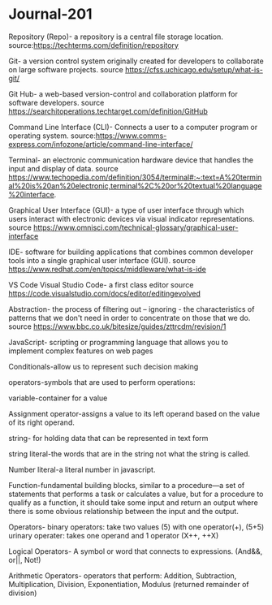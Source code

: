 # Journal-201

Repository (Repo)- a repository is a central file storage location. source:https://techterms.com/definition/repository

Git- a version control system originally created for developers to collaborate on large software projects. source https://cfss.uchicago.edu/setup/what-is-git/

Git Hub-  a web-based version-control and collaboration platform for software developers. source https://searchitoperations.techtarget.com/definition/GitHub

Command Line Interface (CLI)- Connects a user to a computer program or operating system. source:https://www.comms-express.com/infozone/article/command-line-interface/

Terminal- an electronic communication hardware device that handles the input and display of data. source https://www.techopedia.com/definition/3054/terminal#:~:text=A%20terminal%20is%20an%20electronic,terminal%2C%20or%20textual%20language%20interface.

Graphical User Interface (GUI)- a type of user interface through which users interact with electronic devices via visual indicator representations. source https://www.omnisci.com/technical-glossary/graphical-user-interface

IDE- software for building applications that combines common developer tools into a single graphical user interface (GUI). source https://www.redhat.com/en/topics/middleware/what-is-ide

VS Code Visual Studio Code- a first class editor source https://code.visualstudio.com/docs/editor/editingevolved

Abstraction- the process of filtering out – ignoring - the characteristics of patterns that we don't need in order to concentrate on those that we do. source https://www.bbc.co.uk/bitesize/guides/zttrcdm/revision/1

JavaScript- scripting or programming language that allows you to implement complex features on web pages

Conditionals-allow us to represent such decision making 

operators-symbols that are used to perform operations:

variable-container for a value

Assignment operator-assigns a value to its left operand based on the value of its right operand.

string- for holding data that can be represented in text form

string literal-the words that are in the string not what the string is called. 

Number literal-a literal number in javascript.

Function-fundamental building blocks, similar to a procedure—a set of statements that performs a task or calculates a value, but for a procedure to qualify as a function, it should take some input and return an output where there is some obvious relationship between the input and the output.

Operators- binary operators: take two values (5) with one operator(+), (5+5) urinary operater: takes one operand and 1 operator (X++, ++X)

Logical Operators- A symbol or word that connects to expressions. (And&&, or||, Not!)

Arithmetic Operators- operators that perform: Addition, Subtraction, Multiplication, Division,
Exponentiation, Modulus (returned remainder of division)
